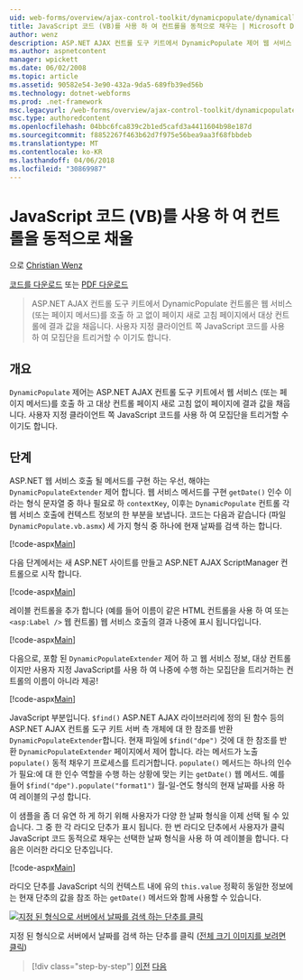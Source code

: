 ```yaml
---
uid: web-forms/overview/ajax-control-toolkit/dynamicpopulate/dynamically-populating-a-control-using-javascript-code-vb
title: JavaScript 코드 (VB)를 사용 하 여 컨트롤을 동적으로 채우는 | Microsoft Docs
author: wenz
description: ASP.NET AJAX 컨트롤 도구 키트에서 DynamicPopulate 제어 웹 서비스 (또는 페이지 메서드)를 호출 및 t 대상 컨트롤에 결과 값을 채우는 중...
ms.author: aspnetcontent
manager: wpickett
ms.date: 06/02/2008
ms.topic: article
ms.assetid: 90582e54-3e90-432a-9da5-689fb39ed56b
ms.technology: dotnet-webforms
ms.prod: .net-framework
msc.legacyurl: /web-forms/overview/ajax-control-toolkit/dynamicpopulate/dynamically-populating-a-control-using-javascript-code-vb
msc.type: authoredcontent
ms.openlocfilehash: 04bbc6fca839c2b1ed5cafd3a4411604b98e187d
ms.sourcegitcommit: f8852267f463b62d7f975e56bea9aa3f68fbbdeb
ms.translationtype: MT
ms.contentlocale: ko-KR
ms.lasthandoff: 04/06/2018
ms.locfileid: "30869987"
---
```

<a name="dynamically-populating-a-control-using-javascript-code-vb"></a>JavaScript 코드 (VB)를 사용 하 여 컨트롤을 동적으로 채울
====================
으로 [Christian Wenz](https://github.com/wenz)

[코드를 다운로드](http://download.microsoft.com/download/d/8/f/d8f2f6f9-1b7c-46ad-9252-e1fc81bdea3e/dynamicpopulate1.vb.zip) 또는 [PDF 다운로드](http://download.microsoft.com/download/b/6/a/b6ae89ee-df69-4c87-9bfb-ad1eb2b23373/dynamicpopulate1VB.pdf)

> ASP.NET AJAX 컨트롤 도구 키트에서 DynamicPopulate 컨트롤은 웹 서비스 (또는 페이지 메서드)를 호출 하 고 없이 페이지 새로 고침 페이지에서 대상 컨트롤에 결과 값을 채웁니다. 사용자 지정 클라이언트 쪽 JavaScript 코드를 사용 하 여 모집단을 트리거할 수 이기도 합니다.


## <a name="overview"></a>개요

`DynamicPopulate` 제어는 ASP.NET AJAX 컨트롤 도구 키트에서 웹 서비스 (또는 페이지 메서드)를 호출 하 고 대상 컨트롤 페이지 새로 고침 없이 페이지에 결과 값을 채웁니다. 사용자 지정 클라이언트 쪽 JavaScript 코드를 사용 하 여 모집단을 트리거할 수 이기도 합니다.

## <a name="steps"></a>단계

ASP.NET 웹 서비스 호출 될 메서드를 구현 하는 우선, 해야는 `DynamicPopulateExtender` 제어 합니다. 웹 서비스 메서드를 구현 `getDate()` 인수 이라는 형식 문자열 중 하나 필요로 하 `contextKey`, 이후는 `DynamicPopulate` 컨트롤 각 웹 서비스 호출에 컨텍스트 정보의 한 부분을 보냅니다. 코드는 다음과 같습니다 (파일 `DynamicPopulate.vb.asmx`) 세 가지 형식 중 하나에 현재 날짜를 검색 하는 합니다.

[!code-aspx[Main](dynamically-populating-a-control-using-javascript-code-vb/samples/sample1.aspx)]

다음 단계에서는 새 ASP.NET 사이트를 만들고 ASP.NET AJAX ScriptManager 컨트롤으로 시작 합니다.

[!code-aspx[Main](dynamically-populating-a-control-using-javascript-code-vb/samples/sample2.aspx)]

레이블 컨트롤을 추가 합니다 (예를 들어 이름이 같은 HTML 컨트롤을 사용 하 여 또는 `<asp:Label />` 웹 컨트롤) 웹 서비스 호출의 결과 나중에 표시 됩니다입니다.

[!code-aspx[Main](dynamically-populating-a-control-using-javascript-code-vb/samples/sample3.aspx)]

다음으로, 포함 된 `DynamicPopulateExtender` 제어 하 고 웹 서비스 정보, 대상 컨트롤 이지만 사용자 지정 JavaScript를 사용 하 여 나중에 수행 하는 모집단을 트리거하는 컨트롤의 이름이 아니라 제공!

[!code-aspx[Main](dynamically-populating-a-control-using-javascript-code-vb/samples/sample4.aspx)]

JavaScript 부분입니다. `$find()` ASP.NET AJAX 라이브러리에 정의 된 함수 등의 ASP.NET AJAX 컨트롤 도구 키트 서버 측 개체에 대 한 참조를 반환 `DynamicPopulateExtender`합니다. 현재 파일에 `$find("dpe")` 것에 대 한 참조를 반환 `DynamicPopulateExtender` 페이지에서 제어 합니다. 라는 메서드가 노출 `populate()` 동적 채우기 프로세스를 트리거합니다. `populate()` 메서드는 하나의 인수가 필요:에 대 한 인수 역할을 수행 하는 상황에 맞는 키는 `getDate()` 웹 메서드. 예를 들어 `$find("dpe").populate("format1")` 월-일-연도 형식의 현재 날짜를 사용 하 여 레이블의 구성 합니다.

이 샘플을 좀 더 유연 하 게 하기 위해 사용자가 다양 한 날짜 형식을 이제 선택 될 수 있습니다. 그 중 한 각 라디오 단추가 표시 됩니다. 한 번 라디오 단추에서 사용자가 클릭 JavaScript 코드 동적으로 채우는 선택한 날짜 형식을 사용 하 여 레이블을 합니다. 다음은 이러한 라디오 단추입니다.

[!code-aspx[Main](dynamically-populating-a-control-using-javascript-code-vb/samples/sample5.aspx)]

라디오 단추를 JavaScript 식의 컨텍스트 내에 유의 `this.value` 정확히 동일한 정보에는 현재 단추의 값을 참조 하는 `getDate()` 메서드와 함께 사용할 수 있습니다.


[![지정 된 형식으로 서버에서 날짜를 검색 하는 단추를 클릭](dynamically-populating-a-control-using-javascript-code-vb/_static/image2.png)](dynamically-populating-a-control-using-javascript-code-vb/_static/image1.png)

지정 된 형식으로 서버에서 날짜를 검색 하는 단추를 클릭 ([전체 크기 이미지를 보려면 클릭](dynamically-populating-a-control-using-javascript-code-vb/_static/image3.png))

> [!div class="step-by-step"]
> [이전](dynamically-populating-a-control-vb.md)
> [다음](using-dynamicpopulate-with-a-user-control-and-javascript-vb.md)
